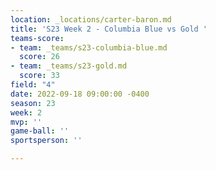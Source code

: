 ```yaml
---
location: _locations/carter-baron.md
title: 'S23 Week 2 - Columbia Blue vs Gold '
teams-score:
- team: _teams/s23-columbia-blue.md
  score: 26
- team: _teams/s23-gold.md
  score: 33
field: "4"
date: 2022-09-18 09:00:00 -0400
season: 23
week: 2
mvp: ''
game-ball: ''
sportsperson: ''

---
```

